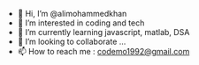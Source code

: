 - 👋 Hi, I’m @alimohammedkhan
- 👀 I’m interested in coding and tech
- 🌱 I’m currently learning javascript, matlab, DSA
- 💞️ I’m looking to collaborate ...
- 📫 How to reach me : codemo1992@gmail.com

<!---
alimohammedkhan/alimohammedkhan is a ✨ special ✨ repository because its `README.md` (this file) appears on your GitHub profile.
You can click the Preview link to take a look at your changes.
--->
